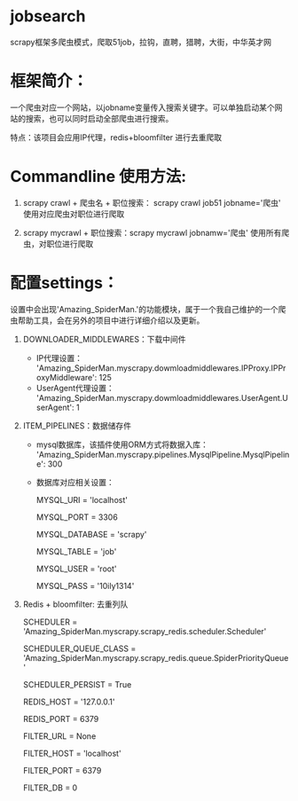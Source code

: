 # jobsearch
scrapy框架多爬虫模式，爬取51job，拉钩，直聘，猎聘，大街，中华英才网


# 框架简介：
一个爬虫对应一个网站，以jobname变量传入搜索关键字。可以单独启动某个网站的搜索，也可以同时启动全部爬虫进行搜索。

特点：该项目会应用IP代理，redis+bloomfilter 进行去重爬取

# Commandline 使用方法:

1. scrapy crawl + 爬虫名 + 职位搜索： scrapy crawl job51 jobname='爬虫'
   使用对应爬虫对职位进行爬取

2. scrapy mycrawl + 职位搜索：scrapy mycrawl jobnamw='爬虫'
   使用所有爬虫，对职位进行爬取
   

# 配置settings：
设置中会出现'Amazing_SpiderMan.'的功能模块，属于一个我自己维护的一个爬虫帮助工具，会在另外的项目中进行详细介绍以及更新。

1. DOWNLOADER_MIDDLEWARES：下载中间件
    
    * IP代理设置：
      'Amazing_SpiderMan.myscrapy.dowmloadmiddlewares.IPProxy.IPProxyMiddleware': 125
    * UserAgent代理设置：
      'Amazing_SpiderMan.myscrapy.dowmloadmiddlewares.UserAgent.UserAgent': 1

2. ITEM_PIPELINES：数据储存件

   * mysql数据库，该插件使用ORM方式将数据入库：
      'Amazing_SpiderMan.myscrapy.pipelines.MysqlPipeline.MysqlPipeline': 300
   * 数据库对应相关设置：

      MYSQL_URI = 'localhost'
      
      MYSQL_PORT = 3306

      MYSQL_DATABASE = 'scrapy'

      MYSQL_TABLE = 'job'

      MYSQL_USER = 'root'

      MYSQL_PASS = '10ily1314'
      
3. Redis + bloomfilter: 去重列队

   SCHEDULER = 'Amazing_SpiderMan.myscrapy.scrapy_redis.scheduler.Scheduler'
   
   SCHEDULER_QUEUE_CLASS = 'Amazing_SpiderMan.myscrapy.scrapy_redis.queue.SpiderPriorityQueue'

   SCHEDULER_PERSIST = True
   
   REDIS_HOST = '127.0.0.1'
   
   REDIS_PORT = 6379

   FILTER_URL = None
   
   FILTER_HOST = 'localhost'
   
   FILTER_PORT = 6379
   
   FILTER_DB = 0
